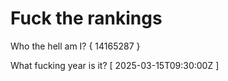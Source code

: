 # Fuck the rankings

Who the hell am I?
{ 14165287 }

What fucking year is it?
[ 2025-03-15T09:30:00Z ]
